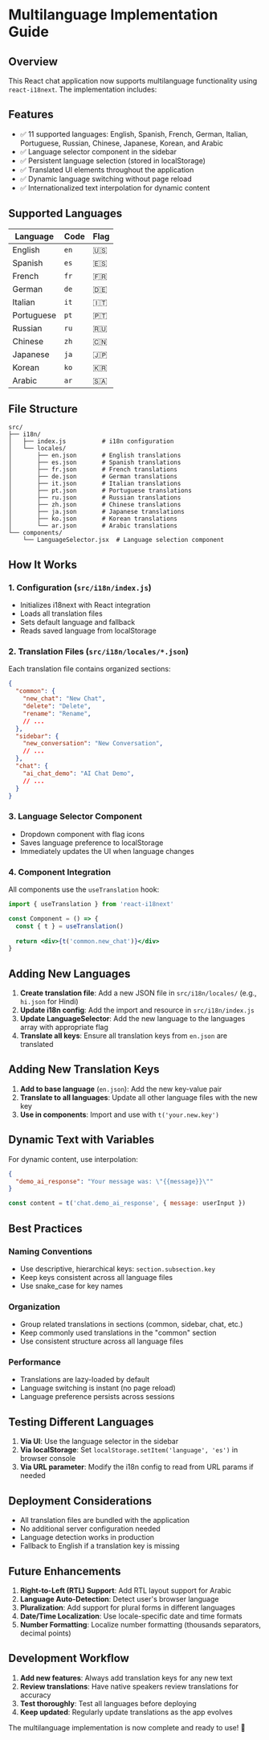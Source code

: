 # Multilanguage Implementation Guide

## Overview
This React chat application now supports multilanguage functionality using `react-i18next`. The implementation includes:

## Features
- ✅ 11 supported languages: English, Spanish, French, German, Italian, Portuguese, Russian, Chinese, Japanese, Korean, and Arabic
- ✅ Language selector component in the sidebar
- ✅ Persistent language selection (stored in localStorage)
- ✅ Translated UI elements throughout the application
- ✅ Dynamic language switching without page reload
- ✅ Internationalized text interpolation for dynamic content

## Supported Languages
| Language | Code | Flag |
|----------|------|------|
| English | `en` | 🇺🇸 |
| Spanish | `es` | 🇪🇸 |
| French | `fr` | 🇫🇷 |
| German | `de` | 🇩🇪 |
| Italian | `it` | 🇮🇹 |
| Portuguese | `pt` | 🇵🇹 |
| Russian | `ru` | 🇷🇺 |
| Chinese | `zh` | 🇨🇳 |
| Japanese | `ja` | 🇯🇵 |
| Korean | `ko` | 🇰🇷 |
| Arabic | `ar` | 🇸🇦 |

## File Structure
```
src/
├── i18n/
│   ├── index.js          # i18n configuration
│   └── locales/
│       ├── en.json       # English translations
│       ├── es.json       # Spanish translations
│       ├── fr.json       # French translations
│       ├── de.json       # German translations
│       ├── it.json       # Italian translations
│       ├── pt.json       # Portuguese translations
│       ├── ru.json       # Russian translations
│       ├── zh.json       # Chinese translations
│       ├── ja.json       # Japanese translations
│       ├── ko.json       # Korean translations
│       └── ar.json       # Arabic translations
└── components/
    └── LanguageSelector.jsx  # Language selection component
```

## How It Works

### 1. Configuration (`src/i18n/index.js`)
- Initializes i18next with React integration
- Loads all translation files
- Sets default language and fallback
- Reads saved language from localStorage

### 2. Translation Files (`src/i18n/locales/*.json`)
Each translation file contains organized sections:
```json
{
  "common": {
    "new_chat": "New Chat",
    "delete": "Delete",
    "rename": "Rename",
    // ...
  },
  "sidebar": {
    "new_conversation": "New Conversation",
    // ...
  },
  "chat": {
    "ai_chat_demo": "AI Chat Demo",
    // ...
  }
}
```

### 3. Language Selector Component
- Dropdown component with flag icons
- Saves language preference to localStorage
- Immediately updates the UI when language changes

### 4. Component Integration
All components use the `useTranslation` hook:
```jsx
import { useTranslation } from 'react-i18next'

const Component = () => {
  const { t } = useTranslation()
  
  return <div>{t('common.new_chat')}</div>
}
```

## Adding New Languages

1. **Create translation file**: Add a new JSON file in `src/i18n/locales/` (e.g., `hi.json` for Hindi)
2. **Update i18n config**: Add the import and resource in `src/i18n/index.js`
3. **Update LanguageSelector**: Add the new language to the languages array with appropriate flag
4. **Translate all keys**: Ensure all translation keys from `en.json` are translated

## Adding New Translation Keys

1. **Add to base language** (`en.json`): Add the new key-value pair
2. **Translate to all languages**: Update all other language files with the new key
3. **Use in components**: Import and use with `t('your.new.key')`

## Dynamic Text with Variables
For dynamic content, use interpolation:
```json
{
  "demo_ai_response": "Your message was: \"{{message}}\""
}
```

```jsx
const content = t('chat.demo_ai_response', { message: userInput })
```

## Best Practices

### Naming Conventions
- Use descriptive, hierarchical keys: `section.subsection.key`
- Keep keys consistent across all language files
- Use snake_case for key names

### Organization
- Group related translations in sections (common, sidebar, chat, etc.)
- Keep commonly used translations in the "common" section
- Use consistent structure across all language files

### Performance
- Translations are lazy-loaded by default
- Language switching is instant (no page reload)
- Language preference persists across sessions

## Testing Different Languages

1. **Via UI**: Use the language selector in the sidebar
2. **Via localStorage**: Set `localStorage.setItem('language', 'es')` in browser console
3. **Via URL parameter**: Modify the i18n config to read from URL params if needed

## Deployment Considerations

- All translation files are bundled with the application
- No additional server configuration needed
- Language detection works in production
- Fallback to English if a translation key is missing

## Future Enhancements

1. **Right-to-Left (RTL) Support**: Add RTL layout support for Arabic
2. **Language Auto-Detection**: Detect user's browser language
3. **Pluralization**: Add support for plural forms in different languages
4. **Date/Time Localization**: Use locale-specific date and time formats
5. **Number Formatting**: Localize number formatting (thousands separators, decimal points)

## Development Workflow

1. **Add new features**: Always add translation keys for any new text
2. **Review translations**: Have native speakers review translations for accuracy
3. **Test thoroughly**: Test all languages before deploying
4. **Keep updated**: Regularly update translations as the app evolves

The multilanguage implementation is now complete and ready to use! 🎉
